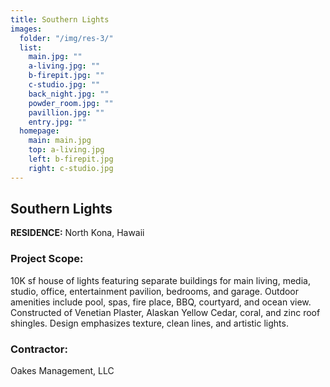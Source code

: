 ```yaml
---
title: Southern Lights
images:
  folder: "/img/res-3/"
  list:
    main.jpg: ""
    a-living.jpg: ""
    b-firepit.jpg: ""
    c-studio.jpg: ""
    back_night.jpg: ""
    powder_room.jpg: ""
    pavillion.jpg: ""
    entry.jpg: ""
  homepage:
    main: main.jpg
    top: a-living.jpg
    left: b-firepit.jpg
    right: c-studio.jpg
---
```

## Southern Lights

**RESIDENCE:**  North Kona, Hawaii

### Project Scope:
10K sf house of lights featuring separate buildings for main living, media, studio, office,
entertainment pavilion, bedrooms, and garage. Outdoor amenities include pool, spas, fire place, BBQ,
courtyard, and ocean view. Constructed of Venetian Plaster, Alaskan Yellow Cedar, coral, and zinc roof
shingles. Design emphasizes texture, clean lines, and artistic lights.

### Contractor:
Oakes Management, LLC
